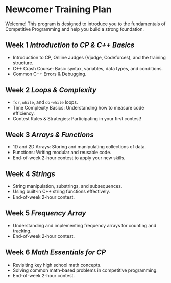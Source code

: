 <div class="hero-section">
  <h1>Newcomer Training Plan</h1>
  <p class="md-typeset hero-subtitle">
    Welcome! This program is designed to introduce you to the fundamentals of Competitive Programming and help you build a strong foundation.
</p>
  </div>

<div class="level-section">
  <h2>Week 1 <em>Introduction to CP & C++ Basics</em></h2>
  <ul class="topic-list">
    <li>Introduction to CP, Online Judges (Vjudge, Codeforces), and the training structure.</li>
    <li>C++ Crash Course: Basic syntax, variables, data types, and conditions.</li>
    <li>Common C++ Errors & Debugging.</li>
    </ul>
  </div>

<div class="level-section">
  <h2>Week 2 <em>Loops & Complexity</em></h2>
  <ul class="topic-list">
    <li><code>for</code>, <code>while</code>, and <code>do-while</code> loops.</li>
    <li>Time Complexity Basics: Understanding how to measure code efficiency.</li>
    <li>Contest Rules & Strategies: Participating in your first contest!</li>
    </ul>
  </div>

<div class="level-section">
  <h2>Week 3 <em>Arrays & Functions</em></h2>
  <ul class="topic-list">
    <li>1D and 2D Arrays: Storing and manipulating collections of data.</li>
    <li>Functions: Writing modular and reusable code.</li>
    <li>End-of-week 2-hour contest to apply your new skills.</li>
    </ul>
  </div>

<div class="level-section">
  <h2>Week 4 <em>Strings</em></h2>
  <ul class="topic-list">
    <li>String manipulation, substrings, and subsequences.</li>
    <li>Using built-in C++ string functions effectively.</li>
    <li>End-of-week 2-hour contest.</li>
    </ul>
  </div>

<div class="level-section">
  <h2>Week 5 <em>Frequency Array</em></h2>
  <ul class="topic-list">
    <li>Understanding and implementing frequency arrays for counting and tracking.</li>
    <li>End-of-week 2-hour contest.</li>
    </ul>
  </div>

<div class="level-section">
  <h2>Week 6 <em>Math Essentials for CP</em></h2>
  <ul class="topic-list">
    <li>Revisiting key high school math concepts.</li>
    <li>Solving common math-based problems in competitive programming.</li>
    <li>End-of-week 2-hour contest.</li>
  </ul>
</div>
